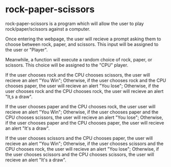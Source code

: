 # rock-paper-scissors

rock-paper-scissors is a program which will allow the user to play rock/paper/scissors against a computer.

Once entering the webpage, the user will recieve a prompt asking them to choose between rock, paper, and scissors. This input will be assigned to the user or "Player".

Meanwhile, a function will execute a random choice of rock, paper, or scissors. This choice will be assigned to the "CPU" player.

If the user chooses rock and the CPU chooses scissors, the user will recieve an alert "You Win"; 
Otherwise, if the user chooses rock and the CPU chooses paper, the user will recieve an alert "You lose";
Otherwise, if the user chooses rock and the CPU chooses rock, the user will recieve an alert "It,s a draw".

If the user chooses paper and the CPU chooses rock, the user user will recieve an alert "You Win";
Otherwise, if the user chooses paper and the CPU chooses scissors, the user will recieve an alert "You lose";
Otherwise, if the user chooses paper and the CPU chooses paper, the user will recieve an alert "It's a draw".

If the user chooses scissors and the CPU chooses paper, the user will recieve an alert "You Win";
Otherwise, if the user chooses scissors and the CPU chooses rock, the user will recieve an alert "You lose";
Otherwise, if the user chooses scissors and the CPU chooses scissors, the user will recieve an alert "It's a draw".
